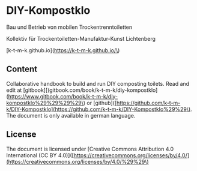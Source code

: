 # DIY-Kompostklo

Bau und Betrieb von mobilen Trockentrenntoiletten

Kollektiv für Trockentoiletten-Manufaktur-Kunst Lichtenberg

[k-t-m-k.github.io](https://k-t-m-k.github.io/\)

## Content

Collaborative handbook to build and run DIY composting toilets. Read and edit at \[gitbook\][\(gitbook.com/book/k-t-m-k/diy-kompostklo](https://www.gitbook.com/book/k-t-m-k/diy-kompostklo%29%29%29%29\) or \[github\]\([https://github.com/k-t-m-k/DIY-Kompostklo](https://github.com/k-t-m-k/DIY-Kompostklo%29%29\). The document is only available in german language.

## License

The document is licensed under \[Creative Commons Attribution 4.0 International \(CC BY 4.0\)\]\([https://creativecommons.org/licenses/by/4.0/](https://creativecommons.org/licenses/by/4.0/%29%29\)

